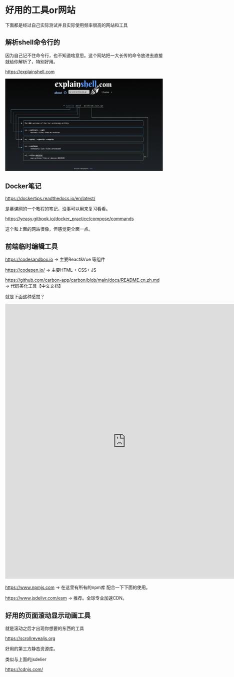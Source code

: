 # 好用的工具or网站

下面都是经过自己实际测试并且实际使用频率很高的网站和工具

## 解析shell命令行的

因为自己记不住命令行，也不知道啥意思。这个网站把一大长传的命令放进去直接就给你解析了，特别好用。

https://explainshell.com

![image-20211012000230289](https://raw.githubusercontent.com/chihokyo/image_host/develop/20211012000231.png)

## Docker笔记

https://dockertips.readthedocs.io/en/latest/

是慕课网的一个教程的笔记，没事可以用来复习看看。

https://yeasy.gitbook.io/docker_practice/compose/commands

这个和上面的网站很像，但感觉更全面一点。

## 前端临时编辑工具

https://codesandbox.io → 主要React&Vue 等组件

https://codepen.io/ → 主要HTML + CSS+ JS

https://github.com/carbon-app/carbon/blob/main/docs/README.cn.zh.md → 代码美化工具【中文文档】

就是下面这种感觉？

<iframe
  src="https://carbon.now.sh/embed/bYnQMwe4n9ERgmmFl78w"
  style="width: 770px; height: 879px; border:0; transform: scale(1); overflow:hidden;"
  sandbox="allow-scripts allow-same-origin">
</iframe>

https://www.npmjs.com → 在这里有所有的npm库 配合一下下面的使用。

https://www.jsdelivr.com/esm → 推荐。全球专业加速CDN。

## 好用的页面滚动显示动画工具

就是滚动之后才出现你想要的东西的工具

https://scrollrevealjs.org

好用的第三方静态资源库。

类似与上面的jsdelier

https://cdnjs.com/
